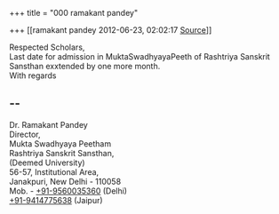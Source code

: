 +++
title = "000 ramakant pandey"

+++
[[ramakant pandey	2012-06-23, 02:02:17 [Source](https://groups.google.com/g/bvparishat/c/GLHJXUE4Sn4)]]



Respected Scholars,  
Last date for admission in MuktaSwadhyayaPeeth of Rashtriya Sanskrit Sansthan exxtended by one more month.  
With regards  
  
--  
-  
Dr. Ramakant Pandey  
Director,  
Mukta Swadhyaya Peetham  
Rashtriya Sanskrit Sansthan,  
(Deemed University)  
56-57, Institutional Area,  
Janakpuri, New Delhi - 110058  
Mob. - [+91-9560035360](tel:+91%2095600%2035360) (Delhi)  
 [+91-9414775638](tel:+91%2094147%2075638) (Jaipur)  
  


